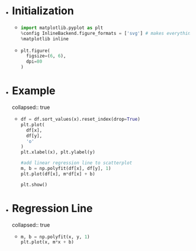 - # Initialization
	- ```python
	  import matplotlib.pyplot as plt
	  %config InlineBackend.figure_formats = ['svg'] # makes everything svg by default
	  %matplotlib inline
	  ```
	- ```python
	  plt.figure(
	    figsize=(6, 6),
	    dpi=80
	  )
	  ```
- # Example
  collapsed:: true
	- ```python
	  df = df.sort_values(x).reset_index(drop=True)
	  plt.plot(
	    df[x],
	    df[y],
	    'o'
	  )
	  plt.xlabel(x), plt.ylabel(y)
	  
	  #add linear regression line to scatterplot
	  m, b = np.polyfit(df[x], df[y], 1)
	  plt.plot(df[x], m*df[x] + b)
	  
	  plt.show()
	  ```
- # Regression Line
  collapsed:: true
	- ```python
	  m, b = np.polyfit(x, y, 1)
	  plt.plot(x, m*x + b)
	  ```
